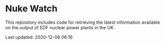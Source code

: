 # Nuke Watch

This repository includes code for retrieving the latest information available on the output of EDF nuclear power plants in the UK.

Last updated: 2020-12-08 06:16